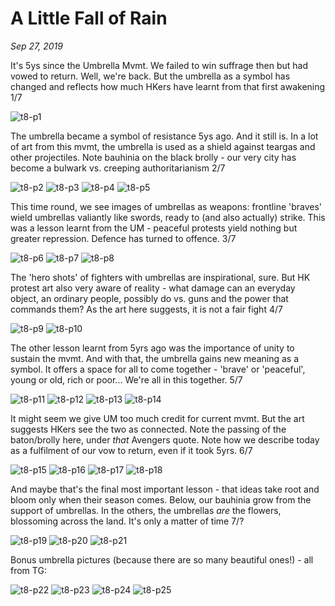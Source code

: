 # A Little Fall of Rain
*Sep 27, 2019*

It's 5ys since the Umbrella Mvmt. We failed to win suffrage then but had vowed to return. Well, we're back. But the umbrella as a symbol has changed and reflects how much HKers have learnt from that first awakening 1/7

![t8-p1](images/thread8/t8-p1.jpg)

The umbrella became a symbol of resistance 5ys ago. And it still is. In a lot of art from this mvmt, the umbrella is used as a shield against teargas and other projectiles. Note bauhinia on the black brolly - our very city has become a bulwark vs. creeping authoritarianism 2/7

![t8-p2](images/thread8/t8-p2.jpg)
![t8-p3](images/thread8/t8-p3.jpg)
![t8-p4](images/thread8/t8-p4.jpg)
![t8-p5](images/thread8/t8-p5.jpg)

This time round, we see images of umbrellas as weapons: frontline 'braves' wield umbrellas valiantly like swords, ready to (and also actually) strike. This was a lesson learnt from the UM - peaceful protests yield nothing but greater repression. Defence has turned to offence. 3/7

![t8-p6](images/thread8/t8-p6.jpg)
![t8-p7](images/thread8/t8-p7.jpg)
![t8-p8](images/thread8/t8-p8.jpg)

The 'hero shots' of fighters with umbrellas are inspirational, sure. But HK protest art also very aware of reality - what damage can an everyday object, an ordinary people, possibly do vs. guns and the power that commands them? As the art here suggests, it is not a fair fight 4/7

![t8-p9](images/thread8/t8-p9.jpg)
![t8-p10](images/thread8/t8-p10.jpg)

The other lesson learnt from 5yrs ago was the importance of unity to sustain the mvmt. And with that, the umbrella gains new meaning as a symbol. It offers a space for all to come together - 'brave' or 'peaceful', young or old, rich or poor... We're all in this together. 5/7

![t8-p11](images/thread8/t8-p11.jpg)
![t8-p12](images/thread8/t8-p12.jpg)
![t8-p13](images/thread8/t8-p13.jpg)
![t8-p14](images/thread8/t8-p14.jpg)

It might seem we give UM too much credit for current mvmt. But the art suggests HKers see the two as connected. Note the passing of the baton/brolly here, under *that* Avengers quote. Note how we describe today as a fulfilment of our vow to return, even if it took 5yrs. 6/7

![t8-p15](images/thread8/t8-p15.jpg)
![t8-p16](images/thread8/t8-p16.jpg)
![t8-p17](images/thread8/t8-p17.jpg)
![t8-p18](images/thread8/t8-p18.jpg)

And maybe that's the final most important lesson - that ideas take root and bloom only when their season comes. Below, our bauhinia grow from the support of umbrellas. In the others, the umbrellas *are* the flowers, blossoming across the land. It's only a matter of time 7/?

![t8-p19](images/thread8/t8-p19.jpg)
![t8-p20](images/thread8/t8-p20.jpg)
![t8-p21](images/thread8/t8-p21.jpg)

Bonus umbrella pictures (because there are so many beautiful ones!) - all from TG:

![t8-p22](images/thread8/t8-p22.jpg)
![t8-p23](images/thread8/t8-p23.jpg)
![t8-p24](images/thread8/t8-p24.jpg)
![t8-p25](images/thread8/t8-p25.jpg)

